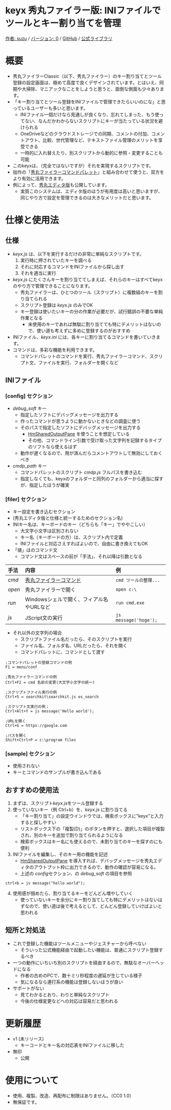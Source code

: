 ﻿# keyx 秀丸ファイラー版: INIファイルでツールとキー割り当てを管理
[作者: suzu](https://github.com/hiro111suzu/hidemaru_docs/blob/main/README.md) /
[バージョン: 0](https://github.com/hiro111suzu/keyx_hidemaru_filer/releases/) /
[GitHub](https://github.com/hiro111suzu/keyx_hidemaru_filer) /
[公式ライブラリ](https://hide.maruo.co.jp/lib/hmfcscript/keyx_hf.html)

# 概要
* 秀丸ファイラーClassic（以下、秀丸ファイラー）のキー割り当てとツール登録の設定画面は、極めて高度で良くデザインされています。とはいえ、同期や大掃除、マニアックなことをしようと思うと、面倒な側面も少々あります。
* 「キー割り当てとツール登録をINIファイルで管理できたらいいのにな」と思っているユーザーも多いと思います。
	+ INIファイル一個だけなら見通しが良くなり、忘れてしまった、もう使ってない、なんだかわからないスクリプトにキーが当たっている状況を避けられる
	+ OneDriveなどのクラウドストレージでの同期、コメントの付加、コメントアウト、比較、世代管理など、テキストファイル管理のメリットを享受できる
	+ 一時的に入れ替えたり、別スクリプトから動的に参照・変更することも可能
* このkeyxは、（完全ではないですが）それを実現するスクリプトです。
* 拙作の「[秀丸ファイラーコマンドパレット][]」と組み合わせて使うと、双方をより有効に活用できます。
* 例によって、[秀丸エディタ版][]も公開しています。
	+ 実質このシステムは、エディタ版のほうが有用度は高いと思いますが、同じやり方で設定を管理できるのは大きなメリットだと思います。

[秀丸ファイラーコマンドパレット]:https://github.com/hiro111suzu/cmdp_hidemaru_filer
[秀丸エディタ版]:https://github.com/hiro111suzu/keyx_hidemaru_editor

# 仕様と使用法
## 仕様
* *keyx.js* は、以下を実行するだけの非常に単純なスクリプトです。
	1. 実行時に押されていたキーを調べる
	2. それに対応するコマンドをINIファイルから探し出す
	3. それを適当に実行
* *keyx.js* にたくさんキーを割り当ててしまえば、それらのキーはすべてkeyxのやり方で管理できることになります。
	+ 秀丸ファイラーは、ひとつのツール（スクリプト）に複数組のキーを割り当てられる
	+ スクリプト登録は *keyx.js* のみでOK
	+ キー登録は使いたいキーの分の作業が必要だが、試行錯誤の不要な単純作業となる
		- 未使用のキーであれば無駄に割り当てても特にデメリットはないので、使い道も考えずに多めに登録するのがおすすめ
* INIファイル、*keyx.ini* には、各キーに割り当てるコマンドを書いていきます。
* コマンドは、多彩な機能を利用できます。
	+ コマンドパレットのコマンドを実行、秀丸ファイラーコマンド、スクリプト文、ファイルを実行、フォルダーを開くなど

## INIファイル
### [config] セクション
* *debug_soft* キー
	+ 指定したソフトにデバッグメッセージを出力する
	+ 作ったコマンドが思うように動かないときなどの調査に使う
	+ そのパスで指定したソフトにデバッグメッセージを出力する
		- [HmSharedOutputPane](https://hide.maruo.co.jp/lib/macro/hmsharedoutputpane.html) を使うことを想定している
		- その他、コマンドライン引数で受け取った文字列を記録するタイプのソフトなら使えるはず
	+ 動作が遅くなるので、用が済んだらコメントアウトして無効にしておくべき
* *cmdp_path* キー
	+ コマンドパレットのスクリプト *cmdp.js* フルパスを書き込む
	+ 指定しなくても、keyxのフォルダーと同列のフォルダーから適当に探すが、指定したほうが確実

### [filer] セクション
* キー設定を書き込むセクション
* (秀丸エディタ版と仕様と統一するためのセクション名)
* INIキー名は、キーボードのキー（どちらも「キー」でややこしい）
	+ 大文字小文字は区別されない
	+ キー名（キーボードの方）は、スクリプト内で定義
	+ INIファイルと対応さえすればよいので、自由に書き換えてもOK
* 「値」はのコマンド文
	+ コマンド文はスペースの前が「手法」、それ以降は引数となる

|手法   |内容                                     |例                         |
|:------|:----------------------------------------|:--------------------------|
|*cmd*  |[秀丸ファイラーコマンド][]               |```cmd ツールの整理... ``` |
|*open* |秀丸ファイラーで開く                     |```open c:\```             |
|*run*  |Windowsシェルで開く、フィアル名やURLなど |```run cmd.exe```          |
|*js*   |JScript文の実行                          |```js message('hoge');```  |

[秀丸ファイラーコマンド]:https://help.maruo.co.jp/hmfilerclassic/hmfilerclassic_command.html

* それ以外の文字列の場合
	+ スクリプトファイル名だったら、そのスクリプトを実行
	+ ファイル名、フォルダ名、URLだったら、それを開く
	+ コマンドパレットに、コマンドとして渡す

```
;コマンドパレットの登録コマンドの例
F1 = menu/conf

;秀丸ファイラーコマンドの例
Ctrl+F2 = cmd 名前の変更(大文字小文字の統一)

;スクリプトファイル実行の例
Ctrl+5 = searchkit\searchkit.js es_search

;スクリプト文実行の例；
Ctrl+Alt+Y = js message('Hello world');

;URLを開く
Ctrl+G = https://google.com

;パスを開く
Shift+Ctrl+P = c:\program files
```

### [sample] セクション
* 使用されない
* キーとコマンドのサンプルが書き込んである

## おすすめの使用法
1. まずは、スクリプト*keyx.js*をツール登録する
2. 使っていないキー（例 Ctrl+b）を、*keyx.js* に割り当てる
	+ 「キー割り当て」の設定ウインドウでは、検索ボックスに"keyx"と入力すると探しやすい
	+ リストボックス下の「複製(D)」のボタンを押すと、選択した項目が複製され、別のキーを追加で割り当てられるようになる
	+ 検索ボックスはキー名にも使えるので、未割り当てのキーを探すのにも便利
3. INIファイルを編集し、そのキー用の機能を記述
	+ [HmSharedOutputPane](https://hide.maruo.co.jp/lib/macro/hmsharedoutputpane.html) を導入すれば、デバッグメッセージを秀丸エディタのアウトプット枠に出力できるので、動作の確認が容易になる。
	+ 上述の *config*セクション、の *debug_soft* の項目を参照

```
ctrl+b = js message("hello world");
```

4. 使用感が掴めたら、割り当てるキーをどんどん増やしていく
	+ 使っていないキーを余分にキー割り当てしても特にデメリットはないはずなので、使い道は後で考えるとして、どんどん登録していけばよいと思われる


## 短所と対処法
* これで登録した機能はツールメニューやジェスチャーから呼べない
	+ そういった公式機能経由で起動したい機能は、普通にスクリプト登録するべき
* 一つの動作にいちいち別のスクリプトを経由するので、無駄なオーバーヘッドになる
	+ 作者の古めのPCで、数十ミリ秒程度の遅延が生じている様子
	+ 気になるなら連打系の機能は登録しないほうが良い
* サポートがない
	+ 見てわかるとおり、わりと単純なスクリプト
	+ 今後の仕様変更などへの対応は容易だと思われる

# 更新履歴
* v1 (未リリース)
	+ キーコードとキー名の対応表をINIファイルに移した
* 無印
	+ 公開

# 使用について
* 使用、複製、改造、再配布に制限はありません。（CC0 1.0）
* 無保証です。

